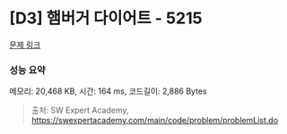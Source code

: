 # [D3] 햄버거 다이어트 - 5215 

[문제 링크](https://swexpertacademy.com/main/code/problem/problemDetail.do?contestProbId=AWT-lPB6dHUDFAVT) 

### 성능 요약

메모리: 20,468 KB, 시간: 164 ms, 코드길이: 2,886 Bytes



> 출처: SW Expert Academy, https://swexpertacademy.com/main/code/problem/problemList.do